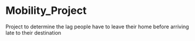 # Mobility_Project
Project to determine the lag people have to leave their home before arriving late to their destination 
